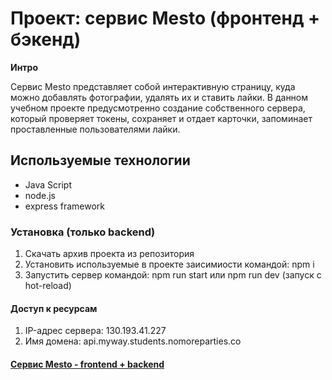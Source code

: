 # Проект: сервис Mesto (фронтенд + бэкенд)

**Интро**

Сервис Mesto представляет собой интерактивную страницу, куда можно добавлять фотографии, удалять их и ставить лайки.
В данном учебном проекте предусмотренно создание собственного сервера, который проверяет токены, сохраняет и отдает карточки,
запоминает проставленные пользователями лайки.

## Используемые технологии
* Java Script
* node.js
* express framework

### Установка (только backend)

1. Скачать архив проекта из репозитория
2. Установить используемые в проекте заисимиости командой: npm i
3. Запустить сервер командой: npm run start или npm run dev (запуск с hot-reload)

#### Доступ к ресурсам

1. IP-адрес сервера: 130.193.41.227
2. Имя домена: api.myway.students.nomoreparties.co

#### [Сервис Mesto - frontend + backend](https://www.myway.students.nomoreparties.space/)

